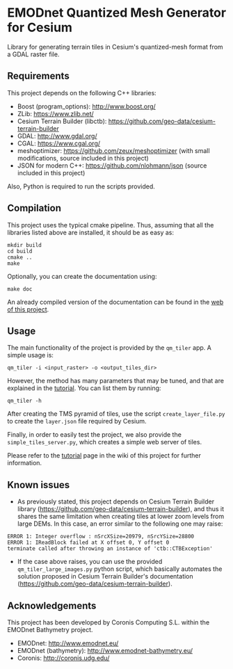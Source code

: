 # EMODnet Quantized Mesh Generator for Cesium

Library for generating terrain tiles in Cesium's quantized-mesh format from a GDAL raster file.

## Requirements

This project depends on the following C++ libraries:

* Boost (program_options): http://www.boost.org/
* ZLib: https://www.zlib.net/
* Cesium Terrain Builder (libctb): https://github.com/geo-data/cesium-terrain-builder
* GDAL: http://www.gdal.org/
* CGAL: https://www.cgal.org/
* meshoptimizer: https://github.com/zeux/meshoptimizer (with small modifications, source included in this project) 
* JSON for modern C++: https://github.com/nlohmann/json (source included in this project)

Also, Python is required to run the scripts provided.

## Compilation

This project uses the typical cmake pipeline. Thus, assuming that all the libraries listed above are installed, it should be as easy as:

```
mkdir build
cd build
cmake ..
make
```

Optionally, you can create the documentation using:

```
make doc
```

An already compiled version of the documentation can be found in the [web of this project](https://coronis-computing.github.io/emodnet_qmgc/html/index.html).

## Usage

The main functionality of the project is provided by the `qm_tiler` app. A simple usage is:

```
qm_tiler -i <input_raster> -o <output_tiles_dir>
```

However, the method has many parameters that may be tuned, and that are explained in the [tutorial](https://github.com/coronis-computing/emodnet_qmgc/wiki). You can list them by running:

```
qm_tiler -h
```

After creating the TMS pyramid of tiles, use the script `create_layer_file.py` to create the `layer.json` file required by Cesium.

Finally, in order to easily test the project, we also provide the `simple_tiles_server.py`, which creates a simple web server of tiles.

Please refer to the [tutorial](https://github.com/coronis-computing/emodnet_qmgc/wiki) page in the wiki of this project for further information.

## Known issues

* As previously stated, this project depends on Cesium Terrain Builder library (https://github.com/geo-data/cesium-terrain-builder), and thus it shares the same limitation when creating tiles at lower zoom levels from large DEMs. In this case, an error similar to the following one may raise:

```
ERROR 1: Integer overflow : nSrcXSize=20979, nSrcYSize=28800
ERROR 1: IReadBlock failed at X offset 0, Y offset 0
terminate called after throwing an instance of 'ctb::CTBException'
```
    
* If the case above raises, you can use the provided `qm_tiler_large_images.py` python script, which basically automates the solution proposed in Cesium Terrain Builder's documentation (https://github.com/geo-data/cesium-terrain-builder). 

## Acknowledgements

This project has been developed by Coronis Computing S.L. within the EMODnet Bathymetry project.

* EMODnet: http://www.emodnet.eu/
* EMODnet (bathymetry): http://www.emodnet-bathymetry.eu/
* Coronis: http://coronis.udg.edu/
